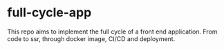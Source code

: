 # full-cycle-app
This repo aims to implement the full cycle of a front end application. From code to ssr, through docker image, CI/CD and deployment.
